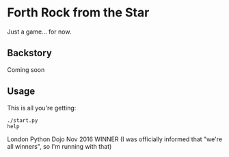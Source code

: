 # Forth Rock from the Star

Just a game... for now.

## Backstory

Coming soon

## Usage


This is all you're getting:

```
./start.py
help
```

London Python Dojo Nov 2016 WINNER (I was officially informed that "we're all winners", so I'm running with that)

